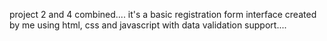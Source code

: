 project 2 and 4 combined....
it's a basic registration form interface created by me using html, css and javascript with data validation support....
